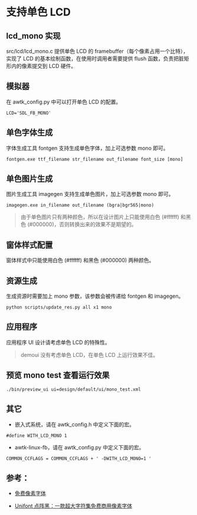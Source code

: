 # 支持单色 LCD

## lcd_mono 实现

src/lcd/lcd_mono.c 提供单色 LCD 的 framebuffer（每个像素占用一个比特），实现了 LCD 的基本绘制函数，在使用时调用者需要提供 flush 函数，负责把脏矩形内的像素提交到 LCD 硬件。

## 模拟器

在 awtk_config.py 中可以打开单色 LCD 的配置。

```
LCD='SDL_FB_MONO'
```

## 单色字体生成

字体生成工具 fontgen 支持生成单色字体，加上可选参数 mono 即可。

```
fontgen.exe ttf_filename str_filename out_filename font_size [mono]
```

## 单色图片生成

图片生成工具 imagegen 支持生成单色图片，加上可选参数 mono 即可。

```
imagegen.exe in_filename out_filename (bgra|bgr565|mono)
```

> 由于单色图片只有两种颜色，所以在设计图片上只能使用白色 (#ffffff) 和黑色 (#000000)，否则转换出来的效果不是期望的。

## 窗体样式配置

窗体样式中只能使用白色 (#ffffff) 和黑色 (#000000) 两种颜色。

## 资源生成

生成资源时需要加上 mono 参数，该参数会被传递给 fontgen 和 imagegen。

```
python scripts/update_res.py all x1 mono
```

## 应用程序

应用程序 UI 设计请考虑单色 LCD 的特殊性。

> demoui 没有考虑单色 LCD，在单色 LCD 上运行效果不佳。

## 预览 mono test 查看运行效果

```
./bin/preview_ui ui=design/default/ui/mono_test.xml
```

## 其它

* 嵌入式系统，请在 awtk\_config.h 中定义下面的宏。

```
#define WITH_LCD_MONO 1
```

* awtk-linux-fb，请在 awtk\_config.py 中定义下面的宏。

```
COMMON_CCFLAGS = COMMON_CCFLAGS + ' -DWITH_LCD_MONO=1 '
```

## 参考：

* [免费像素字体](https://www.uisdc.com/25-pixel-fonts)

* [Unifont 点阵黑：一款超大字符集免费商用像素字体](https://www.maoken.com/freefonts/3747.html)
